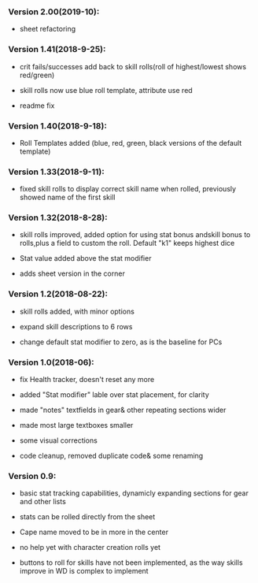 ### Version 2.00(2019-10):

- sheet refactoring

### Version 1.41(2018-9-25):

- crit fails/successes add back to skill rolls(roll of highest/lowest shows red/green)

- skill rolls now use blue roll template, attribute use red

- readme fix

### Version 1.40(2018-9-18):

- Roll Templates added (blue, red, green, black versions of the default template)

### Version 1.33(2018-9-11):

- fixed skill rolls to display correct skill name when rolled, previously showed name of the first skill 


### Version 1.32(2018-8-28):

- skill rolls improved, added option for using stat bonus andskill bonus to rolls,plus a field to custom the roll. Default "k1" keeps highest dice

- Stat value added above the stat modifier

- adds sheet version in the corner


### Version 1.2(2018-08-22):

- skill rolls added, with minor options

- expand skill descriptions to 6 rows

- change default stat modifier to zero, as is the baseline for PCs

### Version 1.0(2018-06):

- fix Health tracker, doesn't reset any more

- added "Stat modifier" lable over stat placement, for clarity

- made "notes" textfields in gear& other repeating sections wider

- made most large textboxes smaller

- some visual corrections

- code cleanup, removed duplicate code& some renaming

### Version 0.9:

- basic stat tracking capabilities, dynamicly expanding sections for gear and other lists

- stats can be rolled directly from the sheet

- Cape name moved to be in more in the center

- no help yet with character creation rolls yet

- buttons to roll for skills have not been implemented, as the way skills improve in WD is complex to implement